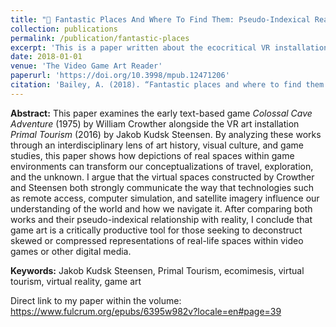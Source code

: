 ```yaml
---
title: "🔎 Fantastic Places And Where To Find Them: Pseudo-Indexical Realities Within Video Games And Game Art"
collection: publications
permalink: /publication/fantastic-places
excerpt: 'This is a paper written about the ecocritical VR installation work of media artist Jakob Kudsk Steensen. In it, I primarily focus on a piece titled <i>Primal Tourism</i> through the lens of Alenda Chang&apos;s arguments on ecomimetic videogames.'
date: 2018-01-01
venue: 'The Video Game Art Reader'
paperurl: 'https://doi.org/10.3998/mpub.12471206'
citation: 'Bailey, A. (2018). “Fantastic places and where to find them: Pseudo-indexical realities within video games and game art.” <i>The VGA Reader</i>, Issue 2. The Video Game Art Gallery.'
---
```


<b>Abstract:</b> This paper examines the early text-based game <i>Colossal Cave Adventure</i> (1975) by William Crowther alongside the VR art installation <i>Primal Tourism</i> (2016) by Jakob Kudsk Steensen. By analyzing these works through an interdisciplinary lens of art history, visual culture, and game studies, this paper shows how depictions of real spaces within game environments can transform our conceptualizations of travel, exploration, and the unknown. I argue that the virtual spaces constructed by Crowther and Steensen both strongly communicate the way that technologies such as remote access, computer simulation, and satellite imagery influence our understanding of the world and how we navigate it. After comparing both works and their pseudo-indexical relationship with reality, I conclude that game art is a critically productive tool for those seeking to deconstruct skewed or compressed representations of real-life spaces within video games or other digital media.

<b>Keywords:</b> Jakob Kudsk Steensen, Primal Tourism, ecomimesis, virtual tourism, virtual reality, game art

Direct link to my paper within the volume: https://www.fulcrum.org/epubs/6395w982v?locale=en#page=39

